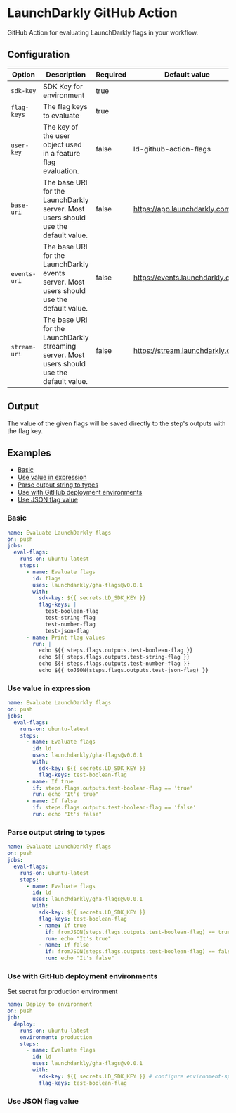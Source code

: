 # LaunchDarkly GitHub Action

GitHub Action for evaluating LaunchDarkly flags in your workflow.

## Configuration

| Option       | Description                                                                                  | Required | Default value                   | Example                        |
| ------------ | -------------------------------------------------------------------------------------------- | -------- | ------------------------------- | ------------------------------ |
| `sdk-key`    | SDK Key for environment                                                                      | true     |                                 | sdk-\*\*\*                     |
| `flag-keys`  | The flag keys to evaluate                                                                    | true     |                                 | enable-new-feature             |
| `user-key`   | The key of the user object used in a feature flag evaluation.                                | false    | ld-github-action-flags          |                                |
| `base-uri`   | The base URI for the LaunchDarkly server. Most users should use the default value.           | false    | https://app.launchdarkly.com    | https://app.launchdarkly.us    |
| `events-uri` | The base URI for the LaunchDarkly events server. Most users should use the default value.    | false    | https://events.launchdarkly.com | https://events.launchdarkly.us |
| `stream-uri` | The base URI for the LaunchDarkly streaming server. Most users should use the default value. | false    | https://stream.launchdarkly.com | https://stream.launchdarkly.us |

## Output

The value of the given flags will be saved directly to the step's outputs with the flag key.

## Examples

- [Basic](#basic)
- [Use value in expression](#use-value-in-expression)
- [Parse output string to types](#parse-output-string-to-types)
- [Use with GitHub deployment environments](#use-with-github-deployment-environments)
- [Use JSON flag value](#use-json-flag-value)

### Basic

```yaml
name: Evaluate LaunchDarkly flags
on: push
jobs:
  eval-flags:
    runs-on: ubuntu-latest
    steps:
      - name: Evaluate flags
        id: flags
        uses: launchdarkly/gha-flags@v0.0.1
        with:
          sdk-key: ${{ secrets.LD_SDK_KEY }}
          flag-keys: |
            test-boolean-flag
            test-string-flag
            test-number-flag
            test-json-flag
      - name: Print flag values
        run: |
          echo ${{ steps.flags.outputs.test-boolean-flag }}
          echo ${{ steps.flags.outputs.test-string-flag }}
          echo ${{ steps.flags.outputs.test-number-flag }}
          echo ${{ toJSON(steps.flags.outputs.test-json-flag) }}
```

### Use value in expression

```yaml
name: Evaluate LaunchDarkly flags
on: push
jobs:
  eval-flags:
    runs-on: ubuntu-latest
    steps:
      - name: Evaluate flags
        id: ld
        uses: launchdarkly/gha-flags@v0.0.1
        with:
          sdk-key: ${{ secrets.LD_SDK_KEY }}
          flag-keys: test-boolean-flag
      - name: If true
        if: steps.flags.outputs.test-boolean-flag == 'true'
        run: echo "It's true"
      - name: If false
        if: steps.flags.outputs.test-boolean-flag == 'false'
        run: echo "It's false"
```

### Parse output string to types

<!-- TODO link to info about fromJSON -->

```yaml
name: Evaluate LaunchDarkly flags
on: push
jobs:
  eval-flags:
    runs-on: ubuntu-latest
    steps:
      - name: Evaluate flags
        id: ld
        uses: launchdarkly/gha-flags@v0.0.1
        with:
          sdk-key: ${{ secrets.LD_SDK_KEY }}
          flag-keys: test-boolean-flag
          - name: If true
            if: fromJSON(steps.flags.outputs.test-boolean-flag) == true
            run: echo "It's true"
          - name: If false
            if: fromJSON(steps.flags.outputs.test-boolean-flag) == false
            run: echo "It's false"
```

### Use with GitHub deployment environments

<!-- TODO link to info about environments -->

Set secret for production environment

```yaml
name: Deploy to environment
on: push
job:
  deploy:
    runs-on: ubuntu-latest
    environment: production
    steps:
      - name: Evaluate flags
        id: ld
        uses: launchdarkly/gha-flags@v0.0.1
        with:
          sdk-key: ${{ secrets.LD_SDK_KEY }} # configure environment-specific secret
          flag-keys: test-boolean-flag
```

### Use JSON flag value

<!-- TODO >
